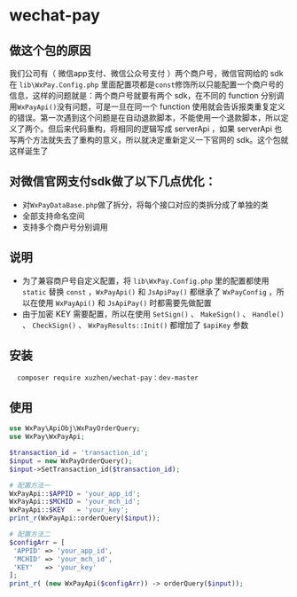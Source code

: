 # wechat-pay

## 做这个包的原因

 我们公司有（ 微信app支付、微信公众号支付 ）两个商户号，微信官网给的 sdk 在 `lib\WxPay.Config.php` 里面配置项都是`const`修饰所以只能配置一个商户号的信息，这样的问题就是：两个商户号就要有两个 sdk，在不同的 function 分别调用`WxPayApi()`没有问题，可是一旦在同一个 function 使用就会告诉报类重复定义的错误。第一次遇到这个问题是在自动退款脚本，不能使用一个退款脚本，所以定义了两个。但后来代码重构，将相同的逻辑写成 serverApi ，如果 serverApi 也写两个方法就失去了重构的意义，所以就决定重新定义一下官网的 sdk。这个包就这样诞生了

## 对微信官网支付sdk做了以下几点优化：

-  对`WxPayDataBase.php`做了拆分，将每个接口对应的类拆分成了单独的类
-  全部支持命名空间
-  支持多个商户号分别调用
  
## 说明
  
-  为了兼容商户号自定义配置，将 `lib\WxPay.Config.php` 里的配置都使用 `static` 替换 `const` ，`WxPayApi()` 和 `JsApiPay()` 都继承了 `WxPayConfig` ，所以在使用 `WxPayApi()` 和 `JsApiPay()` 时都需要先做配置
-  由于加密 KEY 需要配置，所以在使用 `SetSign()` 、 `MakeSign()` 、 `Handle()` 、 `CheckSign()` 、 `WxPayResults::Init()` 都增加了 `$apiKey` 参数

## 安装
```comporser
  composer require xuzhen/wechat-pay：dev-master
```

## 使用

```php
use WxPay\ApiObj\WxPayOrderQuery;
use WxPay\WxPayApi;

$transaction_id = 'transaction_id';
$input = new WxPayOrderQuery();
$input->SetTransaction_id($transaction_id);

# 配置方法一
WxPayApi::$APPID = 'your_app_id';
WxPayApi::$MCHID = 'your_mch_id';
WxPayApi::$KEY   = 'your_key';
print_r(WxPayApi::orderQuery($input));

# 配置方法二
$configArr = [
 'APPID' => 'your_app_id',
 'MCHID' => 'your_mch_id',
 'KEY'   => 'your_key'
];
print_r( (new WxPayApi($configArr)) -> orderQuery($input));
```

